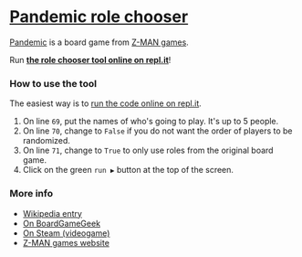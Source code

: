 # [Pandemic role chooser](https://repl.it/@riccardog/Pandemic)
[Pandemic](https://en.wikipedia.org/wiki/Pandemic_(board_game)) is a board
game from [Z-MAN games](https://www.zmangames.com/en/games/pandemic/).

Run **[the role chooser tool online on repl.it](https://repl.it/@riccardog/Pandemic)**!

### How to use the tool

The easiest way is to [run the code online on repl.it](https://repl.it/@riccardog/Pandemic).

1. On line `69`, put the names of who's going to play. It's up to 5 people.
2. On line `70`, change to `False` if you do not want the order of players to be randomized.
3. On line `71`, change to `True` to only use roles from the original board game.
4. Click on the green `run ▶` button at the top of the screen.

### More info

* [Wikipedia entry](https://en.wikipedia.org/wiki/Pandemic_(board_game))
* [On BoardGameGeek](https://boardgamegeek.com/boardgame/30549/pandemic)
* [On Steam (videogame)](https://store.steampowered.com/app/622440/Pandemic_The_Board_Game/)
* [Z-MAN games website](https://www.zmangames.com/en/games/pandemic/)
